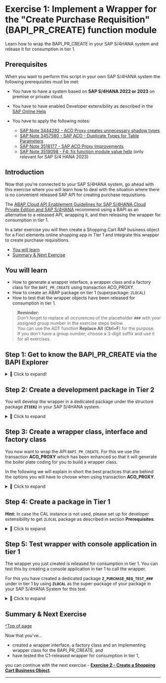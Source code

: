 # Exercise 1: Implement a Wrapper for the "Create Purchase Requisition" (BAPI_PR_CREATE) function module
<!-- description --> Learn how to wrap the BAPI_PR_CREATE in your SAP S/4HANA system and release it for consumption in tier 1.

## Prerequisites

When you want to perform this script in your own SAP S/4HANA system the following prerequisites must be met:     

- You have to have a system based on **SAP S/4HANA 2022 or 2023** on premise or private cloud.
- You have to have enabled Developer extensibility as described in the [SAP Online Help](https://help.sap.com/docs/ABAP_PLATFORM_NEW/b5670aaaa2364a29935f40b16499972d/31367ef6c3e947059e0d7c1cbfcaae93.html?q=set%20up%20developer%20extensibility&locale=en-US)   
- You have to apply the following notes:  

  - [SAP Note 3444292 - ACO Proxy creates unnecessary shadow types](https://me.sap.com/notes/3444292)  
  - [SAP Note 3457580 - SAP ACO - Duplicate Types for Table Parameters](https://me.sap.com/notes/3457580)
  - [SAP Note 3518177 - SAP ACO Proxy Improvements](https://me.sap.com/notes/3518177)
  - [SAP Note 3519098 - F4: fix function module value help](https://me.sap.com/notes/3519098)   (only relevant for SAP S/4 HANA 2023)   

## Introduction
Now that you're connected to your SAP S/4HANA system, go ahead with this exercise where you will learn how to deal with the situation where there is no convenient released SAP API for creating purchase requisitions. 

The [ABAP Cloud API Enablement Guidelines for SAP S/4HANA Cloud Private Edition and SAP S/4HANA](https://www.sap.com/documents/2023/05/b0bd8ae6-747e-0010-bca6-c68f7e60039b.html) recommend using a BAPI as an alternative to a released API, wrapping it, and then releasing the wrapper for consumption in tier 1. 

In a later exercise you will then create a Shopping Cart RAP business object for a Fiori elements online shopping app in Tier 1 and integrate this wrapper to create purchase requisitions.

- [You will learn](#you-will-learn)
- [Summary & Next Exercise](#summary--next-exercise)  


## You will learn
- How to generate a wrapper interface, a wrapper class and a factory class for the `BAPI_PR_CREATE` using transaction ACO_PROXY.
- How to create an ABAP package on tier 1 (superpackage: `ZLOCAL`)   
- How to test that the wrapper objects have been released for consumption in tier 1.

> **Reminder:**   
> Don't forget to replace all occurences of the placeholder **`###`** with your assigned group number in the exercise steps below.  
> You can use the ADT function **Replace All** (**Ctrl+F**) for the purpose.   
> If you don't have a group number, choose a 3-digit suffix and use it for all exercises.


## Step 1: Get to know the BAPI_PR_CREATE via the BAPI Explorer

<details>
  <summary>🔵 Click to expand!</summary>
  
The first step is to look for a suitable non-released API to create purchase requisitions. You can use the BAPI Explorer for this purpose. Connect to the backend of your SAP S/4HANA system and start transaction **`BAPI`** by opening the embedded SAP GUI (**Ctrl+6**) and entering **`/nBAPI`** in the command field. For the purpose of this tutorial, we will use the non-released BAPI **`BAPI_PR_CREATE`**.

For that, switch to the **Alphabetical** view (1), look for the Business Object **`PurchaseRequisition`** (2), find and click on the method **`CreateFromData1`** (3). You can see that its function module is the **`BAPI_PR_CREATE`** (4).

<!-- ![BAPI explorer](images/bapi_explorer.png) -->
<img alt="BAPI explorer" src="images/bapi_explorer.png" width="70%">

In the **Documentation** tab you can find more information on what the BAPI is used for (in this case: to create purchase requisitions) and you can find examples for various scenarios and how to fill the respective parameter values.

In the **Tools** section you can click on the **Function Builder** and then click on **Display** to see the required parameters:

<!-- ![BAPI explorer - Tools](images/bapi_explorer-tools.png) -->
<img alt="BAPI explorer - Tools" src="images/bapi_explorer-tools.png" width="70%">

<!-- ![BAPI explorer - Function Builder](images/bapi_explorer-function_builder.png) -->
<img alt="BAPI explorer - Function Builder" src="images/bapi_explorer-function_builder.png" width="70%">

>The `BAPI_PR_CREATE` has a `TESTRUN` parameter that can be used to call the BAPI in validation mode. Some BAPI have a similar test mode that can be used to validate input data. It is best practice to make use of this test mode, if available, as we will address in more details in a later [tutorial](/exercises/ex5/Readme.md) of this group.

</details>

## Step 2: Create a development package in Tier 2

You will develop the wrapper in a dedicated package under the structure package **`ZTIER2`** in your SAP S/4HANA system.   

<details>
  <summary>🔵 Click to expand</summary>
  
In ADT, open your SAP S/4HANA system project folder, right click on it and select **New** > **ABAP Package** and enter the following values:   

Name:         **`ZTIER2_###`**   
Superpackage: **`ZTIER2`**      
Description:  **`Group ### - Tier2`.**      

Select **Add to favorite packages** for easy access later on. Keep the Package Type as **Development** and click on **Next**.  

Do not change anything in the following wizard window (where the software component HOME is selected), and click on **Next**.       

<img alt="Create Tier 2 package" src="start_aco_proxy_2.png" width="70%">    

Create a new transport request and give it a meaningful name such as `Tier2 development - Group ###` so that it can be more easily identified. Then click on **Finish**. The package will be created.

</details>  

## Step 3: Create a wrapper class, interface and factory class

You now want to wrap the API `BAPI_PR_CREATE`. For this we use the transaction **ACO_PROXY** which has been enhanced so that it will generate the boiler plate coding for you to build a wrapper class.   

In the following we will explain in short the best practices that are behind the options you will have to choose when using transaction **ACO_PROXY**.  

<details>
  <summary>🔵 Click to expand</summary>

> **The interface:**     
> Depending on your specific use-case, you normally would need to access only certain specific functionalities and methods of the BAPI you want to expose. An ABAP Interface is the perfect development object for this purpose. The interface simplifies and restricts the usage of the underlying BAPI for the specific use-case, by exposing only the parameters that are needed. As a consequence, non-wrapped functionalities are forbidden.

> **The wrapper class:**    
> In addition you need a class to wrap the BAPI (implementing the interface) and implement its methods. The wrapper class has a method defined in the private section, `call_bapi_pr_create`, which has access to all the parameters of the underlying BAPI. Having this type of central private method is best practice. Internally, the wrapper class has access to all the parameters and then the interface has virtual access to all of these parameters and exposes publicly only the ones that are needed depending on the specific use-case. 

> **C1-release for use in cloud in cloud development:**    
> Since we plan to access the wrapped BAPI in a different tier, it is good to provide the possibility to test it, and to keep wrapping-specific coding in tier 1 to a minimum. For this reason, the interface approach is recommended, and the wrapper class will not be released directly for consumption in tier 1, but rather will be accessible via a factory class that you will also be created.

> **The factory class:**
> A factory class is used to control the instantiation of the wrapper class and in order to be able to use it in Tier1 it has to be released for use in tier 1. 

This approach has the advantage of a clear control of when and where an instance of the wrapper class is created, and in the event in which several wrapper classes are needed all their instantiations could be handled inside one single factory class.  Also, in case of wrapper classes this has the advantage that in case the wrapper class is changed throughout it's software lifecycle, at a later point in time a different class could be initialized, without changes to the consumer implementation. In this tutorial we follow the [clean code best practices](https://blogs.sap.com/2022/05/05/how-to-enable-clean-code-checks-for-abap/) for ABAP development. For example: the wrapper class is ready for ABAP Unit Tests and [ABAP Doc](https://blogs.sap.com/2013/04/29/abap-doc/) is implemented.


1. To create the interface, the class and the factory class for your BAPI start transaction **ACO_PROXY**.  

2. Enter the following values

  **A. Function Modules**    
      - Here you can select one or more function modules that will be wrapped by one single class. Please enter here only `BAPI_PR_CREATE`.  
        
   **B. Specify repository object names**    
      - **Name of a proxy class**: Enter a name for the wrapper class, e.g. `ZCL_WRAP_BAPI_PR_###`.   
      - **Package**: Select `ZTIER2_###`.       
      - **Create Interface**: Check the check box and choose a name for the interface, e.g. `ZIF_WRAP_BAPI_PR_###`  
      - **Create Factory Class**: Check the check box and choose a name for the factory class, e.g. `ZCL_F_WRAP_BAPI_PR_###`   

   **C. Options**   
      - Leave the default value **Pass destination via Constructor**  checked.   
      - Choose the radio-button **Class-Based Exceptions**       
      - Check the check box **Do not create Shadows of C1 Released Types**       
      - Check the check box **C1 Release**       
      - Check the check box **Create Private Methods**          

    
    <img alt="Start ACO_PROXY" src="images/start_aco_proxy_2.png" width="100%"> 

3. Press the green check mark <code style="color : name_color">**✔**</code> in the upper left corner or  **F8** to continue
   
4. Select optional values

   Transaction **ACO_PROXY** offers you to un-select optional values that shall not be part of the public interface.

   Only leave the following optional parameters of the 'BAPI_PR_CREATE' selected
   
   - NUMBER  
   - PRHEADEREXP  
   - PRHEADER  
   - PRHEADERX  
   - TESTRUN  
   - PRITEMX  
   - RETURN  

   and un-select all other optional parameters.   

   <img alt="Select optional parameters 1" src="images/rap640_parameter_010.png" width="70%">

   <img alt="Select optional parameters 2" src="images/rap640_parameter_020.png" width="70%">

   <img alt="Select optional parameters 3" src="images/rap640_parameter_030.png" width="70%">

 
</details>  

## Step 4: Create a package in Tier 1   

**Hint:** In case the CAL instance is not used, please set up for developer extensibility to get `ZLOCAL` package as described in section **Prerequisites**.    

<details>
  <summary>🔵 Click to expand</summary>

  1. In ADT, open your SAP S/4HANA system project folder, right click on it and select **New** > **ABAP Package** and input the Name **`Z_PURCHASE_REQ_TEST_###`** and a Description. Choose **`ZLOCAL`** as the superpackage:

     <!-- ![Create test package](images/create_test_package.png) -->
     <!-- <img alt="Create test package" src="images/create_test_package.png" width="70%">   --> 
     <img alt="Create test package" src="images/new_package_zlocal.png" width="70%">

  2. Click on **Next** and then **Next** again. Select a suitable transport request (or create a new one if needed) and then click on **Finish**.

    
      
</details>

## Step 5: Test wrapper with console application in tier 1

The wrapper you just created is released for consumption in tier 1. You can test this by creating a console application in tier 1 to call the wrapper. 

For this you have created a dedicated package **`Z_PURCHASE_REQ_TEST_###`** under in tier 1 by using **`ZLOCAL`** as the super-package of your package in your SAP S/4HANA System for this test.

<details>
  <summary>🔵 Click to expand</summary>  
   
4. Create a class for the console application. Right click on the newly created package **`Z_PURCHASE_REQ_TEST_###`** and select **New** > **ABAP Class** and input the Name `ZCL_BAPI_WRAP_TEST_###` and a Description:

<!-- ![Create test class](images/create_test_class.png) -->
<img alt="Create test class" src="images/create_test_class.png" width="70%">

3. Click on **Next**, select a suitable transport request (or create a new one if needed) and then click on **Finish**.

4. You can check that the newly created class is a tier 1 class by checking that the **ABAP Language Version** is `ABAP Language for Cloud Development` in the **Properties** > **General** tab:

<!-- ![Console application language](images/console_application_language.png) -->
<img alt="Console application language" src="images/console_application_language.png" width="70%">

5. Implement the newly created class as shown below. The class calls the wrapper factory class and, given some input parameter values like the delivery date and the item price, creates a purchase requisition for that specific item and prints the information to the console.   
         
 <details>
  <summary>🟡📄 Click to expand and view or copy the source code!</summary>

```ABAP

CLASS zcl_bapi_wrap_test_### DEFINITION
  PUBLIC
  FINAL
  CREATE PUBLIC .

  PUBLIC SECTION.
  INTERFACES if_oo_adt_classrun .
  PROTECTED SECTION.
  PRIVATE SECTION.
ENDCLASS.



CLASS zcl_bapi_wrap_test_### IMPLEMENTATION.
METHOD if_oo_adt_classrun~main.

    DATA pr_returns TYPE bapirettab.

    DATA prheader TYPE zif_wrap_bapi_pr_###=>bapimereqheader .
    DATA prheaderx TYPE zif_wrap_bapi_pr_###=>bapimereqheaderx .
    DATA number  TYPE zif_wrap_bapi_pr_###=>banfn  .
    DATA pritem  TYPE zif_wrap_bapi_pr_###=>_bapimereqitemimp .
    DATA pritemx  TYPE zif_wrap_bapi_pr_###=>_bapimereqitemx  .
    DATA prheaderexp  TYPE zif_wrap_bapi_pr_###=>bapimereqheader .

    DATA(myclass) = zcl_f_wrap_bapi_pr_###=>create_instance( ).

    prheader = VALUE #( pr_type = 'NB' ).
    prheaderx = VALUE #( pr_type = 'X' ).

    pritem           = VALUE #( (
                      preq_item  = '00010'
                      plant      = '1010'
                      acctasscat = 'U'
                      currency   = 'EUR'
                      deliv_date = cl_abap_context_info=>get_system_date(  ) + 14   "format: yyyy-mm-dd (at least 10 days)
                      material   = 'ZPRINTER01'
                      matl_group = 'A001'
                      preq_price = '100.00'
                      quantity   = '1'
                      unit       = 'ST'
                      pur_group = '001'
                      purch_org = '1010'
                      short_text = 'ZPRINTER01'
                    ) ).

    pritemx           = VALUE #( (
                      preq_item  = '00010'
                      plant      = 'X'
                      acctasscat = 'X'
                      currency   = 'X'
                      deliv_date = 'X'
                      material   = 'X'
                      matl_group = 'X'
                      preq_price = 'X'
                      quantity   = 'X'
                      unit       = 'X'
                      pur_group = 'X'
                      purch_org = 'X'
                      short_text = 'X'
                    ) ).

    TRY.
        myclass->bapi_pr_create(
          EXPORTING
            prheader = prheader
            prheaderx = prheaderx
            testrun = abap_false
          IMPORTING
            number   = number
            prheaderexp = prheaderexp
          CHANGING
            pritem = pritem
            pritemx = pritemx
     )
        .
      CATCH cx_aco_application_exception cx_aco_communication_failure cx_aco_system_failure INTO DATA(call_wrapper_exception).
        "handle exception
        out->write( |Exception occured: { call_wrapper_exception->get_text(  ) }| ).
    ENDTRY.
    out->write( |purchase requistion number: { number  } | ).
    LOOP AT pr_returns INTO DATA(bapiret2_line).
      out->write( |bapi_return: { bapiret2_line-message } | ).
    ENDLOOP.
  ENDMETHOD.
ENDCLASS.

```

 </details>   

6. Save and activate your changes.   

7. Now run this class  by pressing F9.   

8. You shall see an output as follows:

   <img alt="Console output test class" src="images/console_output_test_class.png" width="70%">   
   
 </details>
 
<!--    

## Step 8: Run ATC checks and request exemptions \[OPTIONAL\]

> **Note**: This exercise is optional. 

You will now need to run ATC checks on the objects you created and request exemptions to use non-released API.

<details>
  <summary>🔵 Click to expand</summary>  

To run the ATC checks right click on the `$Z_PURCHASE_REQ_TIER2_###` package and select **Run As** > **ABAP Test Cockpit With...** and select your ATC check variant. Confirm by clicking on **OK**.   


<img alt="ATC checks - interface error" src="images/select_atc_check_variant.png" width="70%">

The result of the ATC check will appear in the ATC Problems tab. As expected, you will get ATC check errors because you are using an non-released API:


<img alt="ATC checks - interface error" src="images/interface_atc_checks.png" width="70%">

>Note that there are ATC checks errors for both the interface and the wrapper class. You will need to request an exemption for each of the two objects.

Right click on any one of the interface related errors in the ATC Problems tab and choose **Request Exemption**. You can then request an exemption for the whole interface by selecting `Interface (ABAP Objects)` under the `Apply exemption To` tab:


<img alt="Request exemptions for the whole interface" src="images/interface_request_exemption.png" width="70%">

Click **Next**, choose a valid approver, a reason to request the exemptions and input a justification for it. Then click on **Finish**.


<img alt="Approver and justification" src="images/approver_and_justification.png" width="70%">

Proceed in the same way to request an exemption for the whole wrapper class.

>How to maintain approvers and how to approve exemptions is beyond the scope of this tutorial. After a maintained approver has approved the exemptions, you can verify it by running ATC checks again in ADT: no issue should arise.

</details>

-->   

<!--
## Step 10: Check the results in the SAP standard `Purchase Requisition - Professional` App

You can  use the app **Manage Purchase Requisition - Professional** to check the purchase requistions that you have created using your console application.   

<details>
  <summary>🔵 Click to expand</summary>
  
  1. In a preconfigured appliance system, the standard **Manage Purchase Requisition - Professional** app can be started using the ABAP Fiori Launchpad using the following URL, where you will replace `xxx.xxx.xxx.xxx` with your assigned system IP address:     
  
     https://xxx.xxx.xxx.xxx:44301/sap/bc/ui2/flp?sap-client=100&sap-language=EN#PurchaseRequisition-maintain
    
     > **Hint:** Alternatively, you can launch the ABAP Fiori launchpad using the transaction code **`/ui2/flp`** (`/n/ui2/flp`) and then search for the app *Manage Purchase Requisition - Professional*.

     **Manage Purchase Requistion - SAP standard application**   
     ![Manage Purchase Requistion - Professional](../ex4/images/pr_professional_app.png)  
    
     Now you can search for the created purchase requisition number.

     > **Note**
     > Before checking the results in the ADT Fiori Elements preview make sure to clear the cache by pressing **F12** and by selecting **clear cache and refresh**. Otherwise you might run into the issue that the button 
       of the action is visible but not functional.   

</details>
-->

## Summary & Next Exercise
[^Top of page](#)

Now that you've... 
- created a wrapper interface, a factory class and an implementing wrapper class for the BAPI_PR_CREATE, and
- have tested the C1-released wrapper for consumption in tier 1,

you can continue with the next exercise - **[Exercise 2 - Create a Shopping Cart Business Object](../ex2/README.md)**.

---
